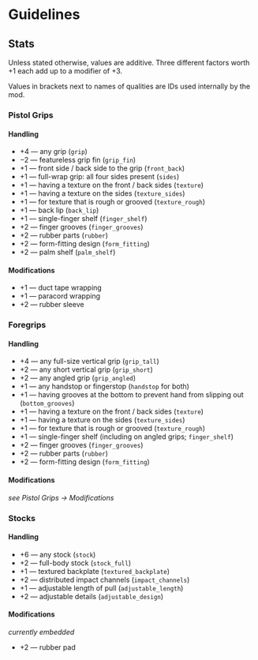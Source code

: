 # Guidelines

## Stats

Unless stated otherwise, values are additive. Three different factors worth +1 each add up to a modifier of +3.

Values in brackets next to names of qualities are IDs used internally by the mod.

### Pistol Grips

#### Handling

- +4 — any grip (`grip`)
- −2 — featureless grip fin (`grip_fin`)
- +1 — front side / back side to the grip (`front_back`)
- +1 — full-wrap grip: all four sides present (`sides`)
- +1 — having a texture on the front / back sides (`texture`)
- +1 — having a texture on the sides (`texture_sides`)
- +1 — for texture that is rough or grooved (`texture_rough`)
- +1 — back lip (`back_lip`)
- +1 — single-finger shelf (`finger_shelf`)
- +2 — finger grooves (`finger_grooves`)
- +2 — rubber parts (`rubber`)
- +2 — form-fitting design (`form_fitting`)
- +2 — palm shelf (`palm_shelf`)

#### Modifications

- +1 — duct tape wrapping
- +1 — paracord wrapping
- +2 — rubber sleeve

### Foregrips

#### Handling

- +4 — any full-size vertical grip (`grip_tall`)
- +2 — any short vertical grip (`grip_short`)
- +2 — any angled grip (`grip_angled`)
- +1 — any handstop or fingerstop (`handstop` for both)
- +1 — having grooves at the bottom to prevent hand from slipping out (`bottom_grooves`)
- +1 — having a texture on the front / back sides (`texture`)
- +1 — having a texture on the sides (`texture_sides`)
- +1 — for texture that is rough or grooved (`texture_rough`)
- +1 — single-finger shelf (including on angled grips; `finger_shelf`)
- +2 — finger grooves (`finger_grooves`)
- +2 — rubber parts (`rubber`)
- +2 — form-fitting design (`form_fitting`)

#### Modifications

_see Pistol Grips → Modifications_

### Stocks

#### Handling

- +6 — any stock (`stock`)
- +2 — full-body stock (`stock_full`)
- +1 — textured backplate (`textured_backplate`)
- +2 — distributed impact channels (`impact_channels`)
- +1 — adjustable length of pull (`adjustable_length`)
- +2 — adjustable details (`adjustable_design`)

#### Modifications

_currently embedded_

* +2 — rubber pad